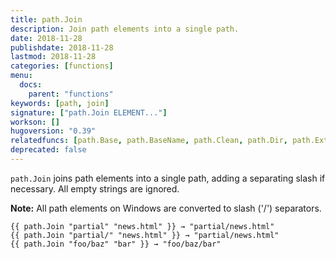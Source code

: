 ```yaml
---
title: path.Join
description: Join path elements into a single path.
date: 2018-11-28
publishdate: 2018-11-28
lastmod: 2018-11-28
categories: [functions]
menu:
  docs:
    parent: "functions"
keywords: [path, join]
signature: ["path.Join ELEMENT..."]
workson: []
hugoversion: "0.39"
relatedfuncs: [path.Base, path.BaseName, path.Clean, path.Dir, path.Ext, path.Split]
deprecated: false
---
```


`path.Join` joins path elements into a single path, adding a separating slash if necessary.
All empty strings are ignored.

**Note:** All path elements on Windows are converted to slash ('/') separators.

```
{{ path.Join "partial" "news.html" }} → "partial/news.html"
{{ path.Join "partial/" "news.html" }} → "partial/news.html"
{{ path.Join "foo/baz" "bar" }} → "foo/baz/bar"
```
